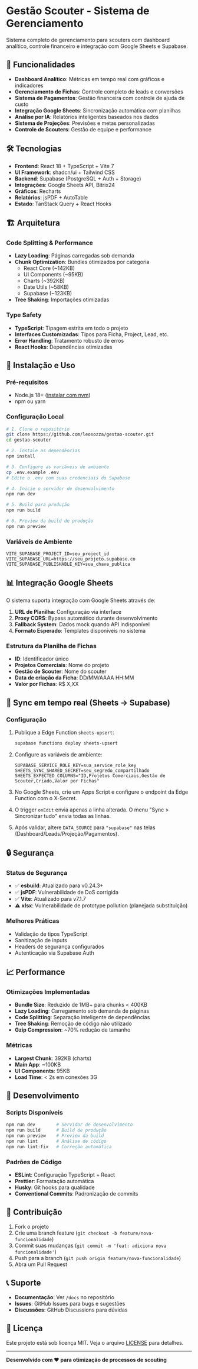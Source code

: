 # Gestão Scouter - Sistema de Gerenciamento

Sistema completo de gerenciamento para scouters com dashboard analítico, controle financeiro e integração com Google Sheets e Supabase.

## 🚀 Funcionalidades

- **Dashboard Analítico**: Métricas em tempo real com gráficos e indicadores
- **Gerenciamento de Fichas**: Controle completo de leads e conversões
- **Sistema de Pagamentos**: Gestão financeira com controle de ajuda de custo
- **Integração Google Sheets**: Sincronização automática com planilhas
- **Análise por IA**: Relatórios inteligentes baseados nos dados
- **Sistema de Projeções**: Previsões e metas personalizadas
- **Controle de Scouters**: Gestão de equipe e performance

## 🛠️ Tecnologias

- **Frontend**: React 18 + TypeScript + Vite 7
- **UI Framework**: shadcn/ui + Tailwind CSS
- **Backend**: Supabase (PostgreSQL + Auth + Storage)
- **Integrações**: Google Sheets API, Bitrix24
- **Gráficos**: Recharts
- **Relatórios**: jsPDF + AutoTable
- **Estado**: TanStack Query + React Hooks

## 🏗️ Arquitetura

### Code Splitting & Performance
- **Lazy Loading**: Páginas carregadas sob demanda
- **Chunk Optimization**: Bundles otimizados por categoria
  - React Core (~142KB)
  - UI Components (~95KB) 
  - Charts (~392KB)
  - Date Utils (~58KB)
  - Supabase (~123KB)
- **Tree Shaking**: Importações otimizadas

### Type Safety
- **TypeScript**: Tipagem estrita em todo o projeto
- **Interfaces Customizadas**: Tipos para Ficha, Project, Lead, etc.
- **Error Handling**: Tratamento robusto de erros
- **React Hooks**: Dependências otimizadas

## 🔧 Instalação e Uso

### Pré-requisitos
- Node.js 18+ ([instalar com nvm](https://github.com/nvm-sh/nvm#installing-and-updating))
- npm ou yarn

### Configuração Local

```sh
# 1. Clone o repositório
git clone https://github.com/leosozza/gestao-scouter.git
cd gestao-scouter

# 2. Instale as dependências
npm install

# 3. Configure as variáveis de ambiente
cp .env.example .env
# Edite o .env com suas credenciais do Supabase

# 4. Inicie o servidor de desenvolvimento
npm run dev

# 5. Build para produção
npm run build

# 6. Preview da build de produção
npm run preview
```

### Variáveis de Ambiente

```env
VITE_SUPABASE_PROJECT_ID=seu_project_id
VITE_SUPABASE_URL=https://seu_projeto.supabase.co
VITE_SUPABASE_PUBLISHABLE_KEY=sua_chave_publica
```

## 📊 Integração Google Sheets

O sistema suporta integração com Google Sheets através de:

1. **URL de Planilha**: Configuração via interface
2. **Proxy CORS**: Bypass automático durante desenvolvimento
3. **Fallback System**: Dados mock quando API indisponível
4. **Formato Esperado**: Templates disponíveis no sistema

### Estrutura da Planilha de Fichas
- **ID**: Identificador único
- **Projetos Comerciais**: Nome do projeto
- **Gestão de Scouter**: Nome do scouter
- **Data de criação da Ficha**: DD/MM/AAAA HH:MM
- **Valor por Fichas**: R$ X,XX

## 🔄 Sync em tempo real (Sheets → Supabase)

### Configuração
1) Publique a Edge Function `sheets-upsert`:
   ```bash
   supabase functions deploy sheets-upsert
   ```

2) Configure as variáveis de ambiente:
   ```env
   SUPABASE_SERVICE_ROLE_KEY=sua_service_role_key
   SHEETS_SYNC_SHARED_SECRET=seu_segredo_compartilhado
   SHEETS_EXPECTED_COLUMNS="ID,Projetos Comerciais,Gestão de Scouter,Criado,Valor por Fichas"
   ```

3) No Google Sheets, crie um Apps Script e configure o endpoint da Edge Function com o X-Secret.

4) O trigger `onEdit` envia apenas a linha alterada. O menu "Sync > Sincronizar tudo" envia todas as linhas.

5) Após validar, altere `DATA_SOURCE` para `"supabase"` nas telas (Dashboard/Leads/Projeção/Pagamentos).

## 🔒 Segurança

### Status de Segurança
- ✅ **esbuild**: Atualizado para v0.24.3+
- ✅ **jsPDF**: Vulnerabilidade de DoS corrigida  
- ✅ **Vite**: Atualizado para v7.1.7
- ⚠️ **xlsx**: Vulnerabilidade de prototype pollution (planejada substituição)

### Melhores Práticas
- Validação de tipos TypeScript
- Sanitização de inputs
- Headers de segurança configurados
- Autenticação via Supabase Auth

## 📈 Performance

### Otimizações Implementadas
- **Bundle Size**: Reduzido de 1MB+ para chunks < 400KB
- **Lazy Loading**: Carregamento sob demanda de páginas
- **Code Splitting**: Separação inteligente de dependências
- **Tree Shaking**: Remoção de código não utilizado
- **Gzip Compression**: ~70% redução de tamanho

### Métricas
- **Largest Chunk**: 392KB (charts)
- **Main App**: ~100KB
- **UI Components**: 95KB
- **Load Time**: < 2s em conexões 3G

## 🧪 Desenvolvimento

### Scripts Disponíveis
```sh
npm run dev        # Servidor de desenvolvimento
npm run build      # Build de produção  
npm run preview    # Preview da build
npm run lint       # Análise de código
npm run lint:fix   # Correção automática
```

### Padrões de Código
- **ESLint**: Configuração TypeScript + React
- **Prettier**: Formatação automática
- **Husky**: Git hooks para qualidade
- **Conventional Commits**: Padronização de commits

## 📝 Contribuição

1. Fork o projeto
2. Crie uma branch feature (`git checkout -b feature/nova-funcionalidade`)
3. Commit suas mudanças (`git commit -m 'feat: adiciona nova funcionalidade'`)
4. Push para a branch (`git push origin feature/nova-funcionalidade`)
5. Abra um Pull Request

## 📞 Suporte

- **Documentação**: Ver `/docs` no repositório
- **Issues**: GitHub Issues para bugs e sugestões
- **Discussões**: GitHub Discussions para dúvidas

## 📄 Licença

Este projeto está sob licença MIT. Veja o arquivo [LICENSE](LICENSE) para detalhes.

---

**Desenvolvido com ❤️ para otimização de processos de scouting**
